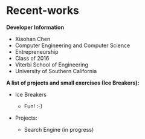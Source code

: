 Recent-works
============

**Developer Information**
+ Xiaohan Chen
+ Computer Engineering and Computer Science
+ Entrepreneurship
+ Class of 2016
+ Viterbi School of Engineering
+ University of Southern California


**A list of projects and small exercises (Ice Breakers):**

+ Ice Breakers
	+ Fun! :-)

+ Projects:
	+ Search Engine (in progress)


